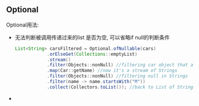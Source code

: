 ## Optional

Optional用法:

- 无法判断被调用传递过来的list 是否为空, 可以省略if null的判断条件

  ```java
  List<String> carsFiltered = Optional.ofNullable(cars)
              .orElseGet(Collections::emptyList)
              .stream()
              .filter(Objects::nonNull) //filtering car object that are null
              .map(Car::getName) //now it's a stream of Strings
              .filter(Objects::nonNull) //filtering null in Strings
              .filter(name -> name.startsWith("M"))
              .collect(Collectors.toList()); //back to List of Strings
  ```

- 